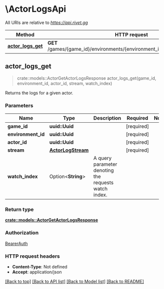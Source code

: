 # \ActorLogsApi

All URIs are relative to *https://api.rivet.gg*

Method | HTTP request | Description
------------- | ------------- | -------------
[**actor_logs_get**](ActorLogsApi.md#actor_logs_get) | **GET** /games/{game_id}/environments/{environment_id}/actors/{actor_id}/logs | 



## actor_logs_get

> crate::models::ActorGetActorLogsResponse actor_logs_get(game_id, environment_id, actor_id, stream, watch_index)


Returns the logs for a given actor.

### Parameters


Name | Type | Description  | Required | Notes
------------- | ------------- | ------------- | ------------- | -------------
**game_id** | **uuid::Uuid** |  | [required] |
**environment_id** | **uuid::Uuid** |  | [required] |
**actor_id** | **uuid::Uuid** |  | [required] |
**stream** | [**ActorLogStream**](.md) |  | [required] |
**watch_index** | Option<**String**> | A query parameter denoting the requests watch index. |  |

### Return type

[**crate::models::ActorGetActorLogsResponse**](ActorGetActorLogsResponse.md)

### Authorization

[BearerAuth](../README.md#BearerAuth)

### HTTP request headers

- **Content-Type**: Not defined
- **Accept**: application/json

[[Back to top]](#) [[Back to API list]](../README.md#documentation-for-api-endpoints) [[Back to Model list]](../README.md#documentation-for-models) [[Back to README]](../README.md)

